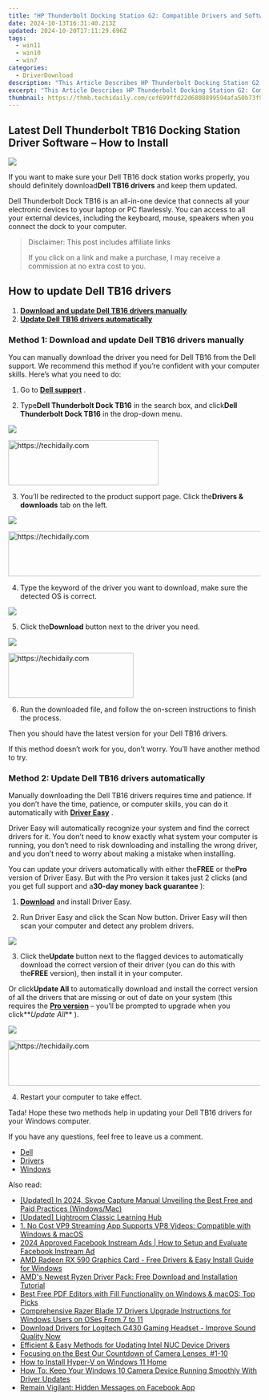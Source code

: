 ```yaml
---
title: "HP Thunderbolt Docking Station G2: Compatible Drivers and Software Downloads"
date: 2024-10-13T16:31:40.213Z
updated: 2024-10-20T17:11:29.696Z
tags:
  - win11
  - win10
  - win7
categories:
  - DriverDownload
description: "This Article Describes HP Thunderbolt Docking Station G2: Compatible Drivers and Software Downloads"
excerpt: "This Article Describes HP Thunderbolt Docking Station G2: Compatible Drivers and Software Downloads"
thumbnail: https://thmb.techidaily.com/cef699ffd22d6808899594afa50b73f9f6bcef39d36826c1b9832e7227280bd9.jpg
---
```


## Latest Dell Thunderbolt TB16 Docking Station Driver Software – How to Install

![](https://images.drivereasy.com/wp-content/uploads/2019/07/image-51.png)

 If you want to make sure your Dell TB16 dock station works properly, you should definitely download**Dell TB16 drivers** and keep them updated.

 Dell Thunderbolt Dock TB16 is an all-in-one device that connects all your electronic devices to your laptop or PC flawlessly. You can access to all your external devices, including the keyboard, mouse, speakers when you connect the dock to your computer.

>  Disclaimer: This post includes affiliate links
>
>  If you click on a link and make a purchase, I may receive a commission at no extra cost to you.
>

## How to update Dell TB16 drivers

1. **[Download and update Dell TB16 drivers manually](https://tools.techidaily.com/drivereasy/download/)**
2. **[Update Dell TB16 drivers automatically](https://tools.techidaily.com/drivereasy/download/)**

### Method 1: Download and update Dell TB16 drivers manually

 You can manually download the driver you need for Dell TB16 from the Dell support. We recommend this method if you’re confident with your computer skills. Here’s what you need to do:

 1) Go to **[Dell support](https://shop-links.co/link/?exclusive=1&publisher_slug=itechdaily19598&url=https%3A%2F%2Fwww.dell.com%2Fsupport%2Fhome%2F)**  .

 2) Type**Dell Thunderbolt Dock TB16** in the search box, and click**Dell Thunderbolt Dock TB16** in the drop-down menu.

![](https://images.drivereasy.com/wp-content/uploads/2019/07/image-44.png)

<!-- affiliate ads begin -->
<a href="https://aligracehair.sjv.io/c/5597632/2135370/19272" target="_top" id="2135370">
  <img src="//a.impactradius-go.com/display-ad/19272-2135370" border="0" alt="https://techidaily.com" width="300" height="90"/>
</a>
<img height="0" width="0" src="https://aligracehair.sjv.io/i/5597632/2135370/19272" style="position:absolute;visibility:hidden;" border="0" />
<!-- affiliate ads end -->

 3) You’ll be redirected to the product support page. Click the**Drivers & downloads** tab on the left.

![](https://images.drivereasy.com/wp-content/uploads/2019/07/image-45.png)

<!-- affiliate ads begin -->
<a href="https://appsumo.8odi.net/c/5597632/2075462/7443" target="_top" id="2075462">
  <img src="//a.impactradius-go.com/display-ad/7443-2075462" border="0" alt="https://techidaily.com" width="728" height="90"/>
</a>
<img height="0" width="0" src="https://appsumo.8odi.net/i/5597632/2075462/7443" style="position:absolute;visibility:hidden;" border="0" />
<!-- affiliate ads end -->

 4) Type the keyword of the driver you want to download, make sure the detected OS is correct.

![](https://images.drivereasy.com/wp-content/uploads/2019/07/image-46.png)

 5) Click the**Download** button next to the driver you need.

![](https://images.drivereasy.com/wp-content/uploads/2019/07/image-47.png)

<!-- affiliate ads begin -->
<a href="https://bluettius.sjv.io/c/5597632/2139120/17108" target="_top" id="2139120">
  <img src="//a.impactradius-go.com/display-ad/17108-2139120" border="0" alt="https://techidaily.com" width="250" height="90"/>
</a>
<img height="0" width="0" src="https://bluettius.sjv.io/i/5597632/2139120/17108" style="position:absolute;visibility:hidden;" border="0" />
<!-- affiliate ads end -->

 6) Run the downloaded file, and follow the on-screen instructions to finish the process.

Then you should have the latest version for your Dell TB16 drivers.

 If this method doesn’t work for you, don’t worry. You’ll have another method to try.

### Method 2: Update Dell TB16 drivers automatically

 Manually downloading the Dell TB16 drivers requires time and patience. If you don’t have the time, patience, or computer skills, you can do it automatically with **[Driver Easy](https://tools.techidaily.com/drivereasy/download/)**  .

 Driver Easy will automatically recognize your system and find the correct drivers for it. You don’t need to know exactly what system your computer is running, you don’t need to risk downloading and installing the wrong driver, and you don’t need to worry about making a mistake when installing.

 You can update your drivers automatically with either the**FREE** or the**Pro** version of Driver Easy. But with the Pro version it takes just 2 clicks (and you get full support and a**30-day money back guarantee** ):

 1) **[Download](https://tools.techidaily.com/drivereasy/download/)**  and install Driver Easy.

 2) Run Driver Easy and click the Scan Now button. Driver Easy will then scan your computer and detect any problem drivers.

![](https://images.drivereasy.com/wp-content/uploads/2019/07/image-49.png)

 3) Click the**Update** button next to the flagged devices to automatically download the correct version of their driver (you can do this with the**FREE** version), then install it in your computer.

 Or click**Update All** to automatically download and install the correct version of all the drivers that are missing or out of date on your system (this requires the **[Pro version](https://tools.techidaily.com/drivereasy/download/)**  – you’ll be prompted to upgrade when you click**_Update All_** ).

![](https://images.drivereasy.com/wp-content/uploads/2019/07/image-50.png)

<!-- affiliate ads begin -->
<a href="https://aligracehair.sjv.io/c/5597632/2080347/19272" target="_top" id="2080347">
  <img src="//a.impactradius-go.com/display-ad/19272-2080347" border="0" alt="https://techidaily.com" width="728" height="90"/>
</a>
<img height="0" width="0" src="https://aligracehair.sjv.io/i/5597632/2080347/19272" style="position:absolute;visibility:hidden;" border="0" />
<!-- affiliate ads end -->

4) Restart your computer to take effect.

 Tada! Hope these two methods help in updating your Dell TB16 drivers for your Windows computer.

If you have any questions, feel free to leave us a comment.

* [Dell](https://tools.techidaily.com/drivereasy/download/)
* [Drivers](https://tools.techidaily.com/drivereasy/download/)
* [Windows](https://tools.techidaily.com/drivereasy/download/)

<ins class="adsbygoogle"
     style="display:block"
     data-ad-format="autorelaxed"
     data-ad-client="ca-pub-7571918770474297"
     data-ad-slot="1223367746"></ins>

<ins class="adsbygoogle"
     style="display:block"
     data-ad-client="ca-pub-7571918770474297"
     data-ad-slot="8358498916"
     data-ad-format="auto"
     data-full-width-responsive="true"></ins>

<span class="atpl-alsoreadstyle">Also read:</span>
<div><ul>
<li><a href="https://screen-mirroring-recording.techidaily.com/updated-in-2024-skype-capture-manual-unveiling-the-best-free-and-paid-practices-windowsmac/"><u>[Updated] In 2024, Skype Capture Manual Unveiling the Best Free and Paid Practices (Windows/Mac)</u></a></li>
<li><a href="https://extra-guidance.techidaily.com/updated-lightroom-classic-learning-hub/"><u>[Updated] Lightroom Classic Learning Hub</u></a></li>
<li><a href="https://video-ai-editor.techidaily.com/1-no-cost-vp9-streaming-app-supports-vp8-videos-compatible-with-windows-and-macos/"><u>1. No Cost VP9 Streaming App Supports VP8 Videos: Compatible with Windows & macOS</u></a></li>
<li><a href="https://facebook-videos.techidaily.com/2024-approved-facebook-instream-ads-how-to-setup-and-evaluate-facebook-instream-ad/"><u>2024 Approved Facebook Instream Ads | How to Setup and Evaluate Facebook Instream Ad</u></a></li>
<li><a href="https://win-amazing.techidaily.com/amd-radeon-rx-590-graphics-card-free-drivers-and-easy-install-guide-for-windows/"><u>AMD Radeon RX 590 Graphics Card - Free Drivers & Easy Install Guide for Windows</u></a></li>
<li><a href="https://win-amazing.techidaily.com/amds-newest-ryzen-driver-pack-free-download-and-installation-tutorial/"><u>AMD's Newest Ryzen Driver Pack: Free Download and Installation Tutorial</u></a></li>
<li><a href="https://win-blog.techidaily.com/best-free-pdf-editors-with-fill-functionality-on-windows-and-macos-top-picks/"><u>Best Free PDF Editors with Fill Functionality on Windows & macOS: Top Picks</u></a></li>
<li><a href="https://win-amazing.techidaily.com/comprehensive-razer-blade-17-drivers-upgrade-instructions-for-windows-users-on-oses-from-7-to-11/"><u>Comprehensive Razer Blade 17 Drivers Upgrade Instructions for Windows Users on OSes From 7 to 11</u></a></li>
<li><a href="https://win-amazing.techidaily.com/download-drivers-for-logitech-g430-gaming-headset-improve-sound-quality-now/"><u>Download Drivers for Logitech G430 Gaming Headset - Improve Sound Quality Now</u></a></li>
<li><a href="https://win-amazing.techidaily.com/efficient-and-easy-methods-for-updating-intel-nuc-device-drivers/"><u>Efficient & Easy Methods for Updating Intel NUC Device Drivers</u></a></li>
<li><a href="https://extra-tips.techidaily.com/focusing-on-the-best-our-countdown-of-camera-lenses-1-10/"><u>Focusing on the Best Our Countdown of Camera Lenses, #1-10</u></a></li>
<li><a href="https://windows11.techidaily.com/how-to-install-hyper-v-on-windows-11-home/"><u>How to Install Hyper-V on Windows 11 Home</u></a></li>
<li><a href="https://win-amazing.techidaily.com/how-to-keep-your-windows-10-camera-device-running-smoothly-with-driver-updates/"><u>How To: Keep Your Windows 10 Camera Device Running Smoothly With Driver Updates</u></a></li>
<li><a href="https://facebook.techidaily.com/remain-vigilant-hidden-messages-on-facebook-app/"><u>Remain Vigilant: Hidden Messages on Facebook App</u></a></li>
</ul></div>

